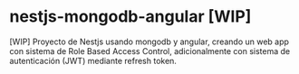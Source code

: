 # nestjs-mongodb-angular [WIP]
[WIP] Proyecto de Nestjs usando mongodb y angular, creando un web app con sistema de Role Based Access Control, adicionalmente con sistema de autenticación (JWT) mediante refresh token.
